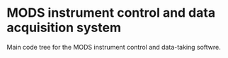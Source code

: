 # MODS instrument control and data acquisition system

Main code tree for the MODS instrument control and data-taking softwre.
